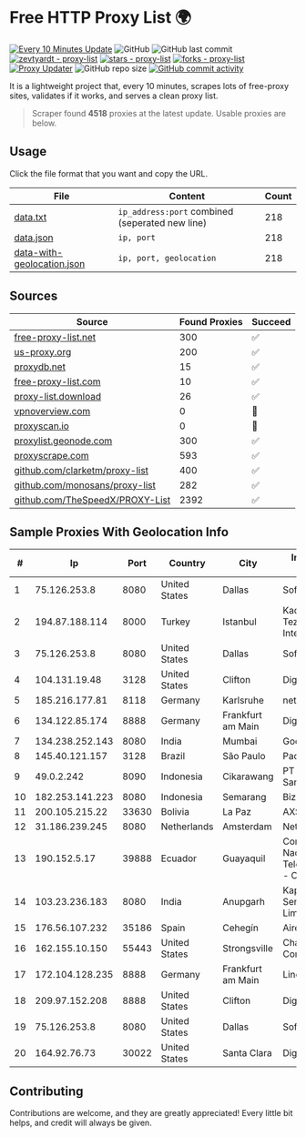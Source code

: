 
# Free HTTP Proxy List 🌍

[![Every 10 Minutes Update](https://github.com/mertguvencli/http-proxy-list/actions/workflows/main.yml/badge.svg?branch=main)](https://github.com/mertguvencli/http-proxy-list/actions/workflows/main.yml)
![GitHub](https://img.shields.io/github/license/mertguvencli/http-proxy-list)
![GitHub last commit](https://img.shields.io/github/last-commit/mertguvencli/http-proxy-list)
[![zevtyardt - proxy-list](https://img.shields.io/static/v1?label=zevtyardt&message=proxy-list&color=blue&logo=github)](https://github.com/zevtyardt/proxy-list "Go to GitHub repo")
[![stars - proxy-list](https://img.shields.io/github/stars/zevtyardt/proxy-list?style=social)](https://github.com/zevtyardt/proxy-list)
[![forks - proxy-list](https://img.shields.io/github/forks/zevtyardt/proxy-list?style=social)](https://github.com/zevtyardt/proxy-list)
[![Proxy Updater](https://github.com/zevtyardt/proxy-list/workflows/Proxy%20Updater/badge.svg)](https://github.com/zevtyardt/proxy-list/actions?query=workflow:"Proxy+Updater")
![GitHub repo size](https://img.shields.io/github/repo-size/zevtyardt/proxy-list)
[![GitHub commit activity](https://img.shields.io/github/commit-activity/m/zevtyardt/proxy-list?logo=commits)](https://github.com/zevtyardt/proxy-list/commits/main)

It is a lightweight project that, every 10 minutes, scrapes lots of free-proxy sites, validates if it works, and serves a clean proxy list.

> Scraper found **4518** proxies at the latest update. Usable proxies are below.

## Usage

Click the file format that you want and copy the URL.

|File|Content|Count|
|----|-------|-----|
|[data.txt](https://raw.githubusercontent.com/mertguvencli/http-proxy-list/main/proxy-list/data.txt)|`ip_address:port` combined (seperated new line)|218|
|[data.json](https://raw.githubusercontent.com/mertguvencli/http-proxy-list/main/proxy-list/data.json)|`ip, port`|218|
|[data-with-geolocation.json](https://raw.githubusercontent.com/mertguvencli/http-proxy-list/main/proxy-list/data-with-geolocation.json)|`ip, port, geolocation`|218|

## Sources

|Source|Found Proxies|Succeed|
|------|-------------|-------|
|[free-proxy-list.net](https://free-proxy-list.net)|300|✅|
|[us-proxy.org](https://www.us-proxy.org)|200|✅|
|[proxydb.net](http://proxydb.net)|15|✅|
|[free-proxy-list.com](https://free-proxy-list.com/?page=&port=&type%5B%5D=http&type%5B%5D=https&up_time=0&search=Search)|10|✅|
|[proxy-list.download](https://www.proxy-list.download/HTTP)|26|✅|
|[vpnoverview.com](https://vpnoverview.com/privacy/anonymous-browsing/free-proxy-servers)|0|🚫|
|[proxyscan.io](https://www.proxyscan.io)|0|🚫|
|[proxylist.geonode.com](https://proxylist.geonode.com/api/proxy-list?limit=300&page=1&sort_by=lastChecked&sort_type=desc&protocols=http,https)|300|✅|
|[proxyscrape.com](https://api.proxyscrape.com/v2/?request=displayproxies&protocol=http&timeout=10000&country=all&ssl=all&anonymity=all)|593|✅|
|[github.com/clarketm/proxy-list](https://raw.githubusercontent.com/clarketm/proxy-list/master/proxy-list-raw.txt)|400|✅|
|[github.com/monosans/proxy-list](https://raw.githubusercontent.com/monosans/proxy-list/main/proxies/http.txt)|282|✅|
|[github.com/TheSpeedX/PROXY-List](https://raw.githubusercontent.com/TheSpeedX/PROXY-List/master/http.txt)|2392|✅|


## Sample Proxies With Geolocation Info

|#|Ip|Port|Country|City|Internet Service Provider|
|-|--|----|-------|----|-------------------------|
|1|75.126.253.8|8080|United States|Dallas|SoftLayer|
|2|194.87.188.114|8000|Turkey|Istanbul|Kadir Huseyin Tezcan Nosspeed Internet Teknolojileri|
|3|75.126.253.8|8080|United States|Dallas|SoftLayer|
|4|104.131.19.48|3128|United States|Clifton|DigitalOcean, LLC|
|5|185.216.177.81|8118|Germany|Karlsruhe|netcup GmbH|
|6|134.122.85.174|8888|Germany|Frankfurt am Main|DigitalOcean, LLC|
|7|134.238.252.143|8080|India|Mumbai|Google LLC|
|8|145.40.121.157|3128|Brazil|São Paulo|Packet Host, Inc.|
|9|49.0.2.242|8090|Indonesia|Cikarawang|PT Usaha Adi Sanggoro|
|10|182.253.141.223|8080|Indonesia|Semarang|Biznet Networks|
|11|200.105.215.22|33630|Bolivia|La Paz|AXS Bolivia S. A.|
|12|31.186.239.245|8080|Netherlands|Amsterdam|NetSkope Inc|
|13|190.152.5.17|39888|Ecuador|Guayaquil|Corporacion Nacional De Telecomunicaciones - CNT EP|
|14|103.23.236.183|8080|India|Anupgarh|Kappa Internet Services Private Limited|
|15|176.56.107.232|35186|Spain|Cehegín|Aire Networks|
|16|162.155.10.150|55443|United States|Strongsville|Charter Communications Inc|
|17|172.104.128.235|8888|Germany|Frankfurt am Main|Linode, LLC|
|18|209.97.152.208|8888|United States|Clifton|DigitalOcean, LLC|
|19|75.126.253.8|8080|United States|Dallas|SoftLayer|
|20|164.92.76.73|30022|United States|Santa Clara|DigitalOcean, LLC|



## Contributing

Contributions are welcome, and they are greatly appreciated! Every
little bit helps, and credit will always be given.

